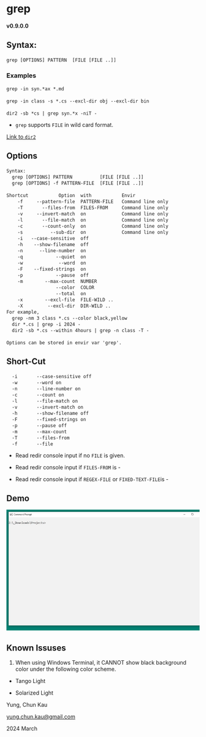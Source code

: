 # grep
**v0.9.0.0**

## Syntax:
```
grep [OPTIONS] PATTERN  [FILE [FILE ..]]
```

### Examples
```
grep -in syn.*ax *.md

grep -in class -s *.cs --excl-dir obj --excl-dir bin

dir2 -sb *cs | grep syn.*x -niT -

```

* ```grep``` supports ```FILE``` in wild card format.

[Link to ```dir2```](https://www.nuget.org/packages/dir2)

## Options
```
Syntax:
  grep [OPTIONS] PATTERN          [FILE [FILE ..]]
  grep [OPTIONS] -f PATTERN-FILE  [FILE [FILE ..]]

Shortcut           Option  with           Envir
    -f     --pattern-file  PATTERN-FILE   Command line only
    -T       --files-from  FILES-FROM     Command line only
    -v     --invert-match  on             Command line only
    -l       --file-match  on             Command line only
    -c       --count-only  on             Command line only
    -s          --sub-dir  on             Command line only
    -i   --case-sensitive  off
    -h    --show-filename  off
    -n      --line-number  on
    -q            --quiet  on
    -w             --word  on
    -F    --fixed-strings  on
    -p            --pause  off
    -m        --max-count  NUMBER
                  --color  COLOR
                  --total  on
    -x        --excl-file  FILE-WILD ..
    -X         --excl-dir  DIR-WILD ..
For example,
  grep -nm 3 class *.cs --color black,yellow
  dir *.cs | grep -i 2024 -
  dir2 -sb *.cs --within 4hours | grep -n class -T -

Options can be stored in envir var 'grep'.
```
## Short-Cut
```
  -i       --case-sensitive off
  -w       --word on
  -n       --line-number on
  -c       --count on
  -l       --file-match on
  -v       --invert-match on
  -h       --show-filename off
  -F       --fixed-strings on
  -p       --pause off
  -m       --max-count
  -T       --files-from
  -f       --file
```

* Read redir console input if no ```FILE``` is given.

* Read redir console input if ```FILES-FROM``` is -

* Read redir console input if ```REGEX-FILE``` or  ```FIXED-TEXT-FILE```is -

## Demo

![Color Feature](https://raw.githubusercontent.com/ck-yung/grep/master/images/help.gif)

## Known Issuses

1. When using Windows Terminal, it CANNOT show black background color under the following color scheme.

* Tango Light

* Solarized Light

Yung, Chun Kau

<yung.chun.kau@gmail.com>

2024 March
